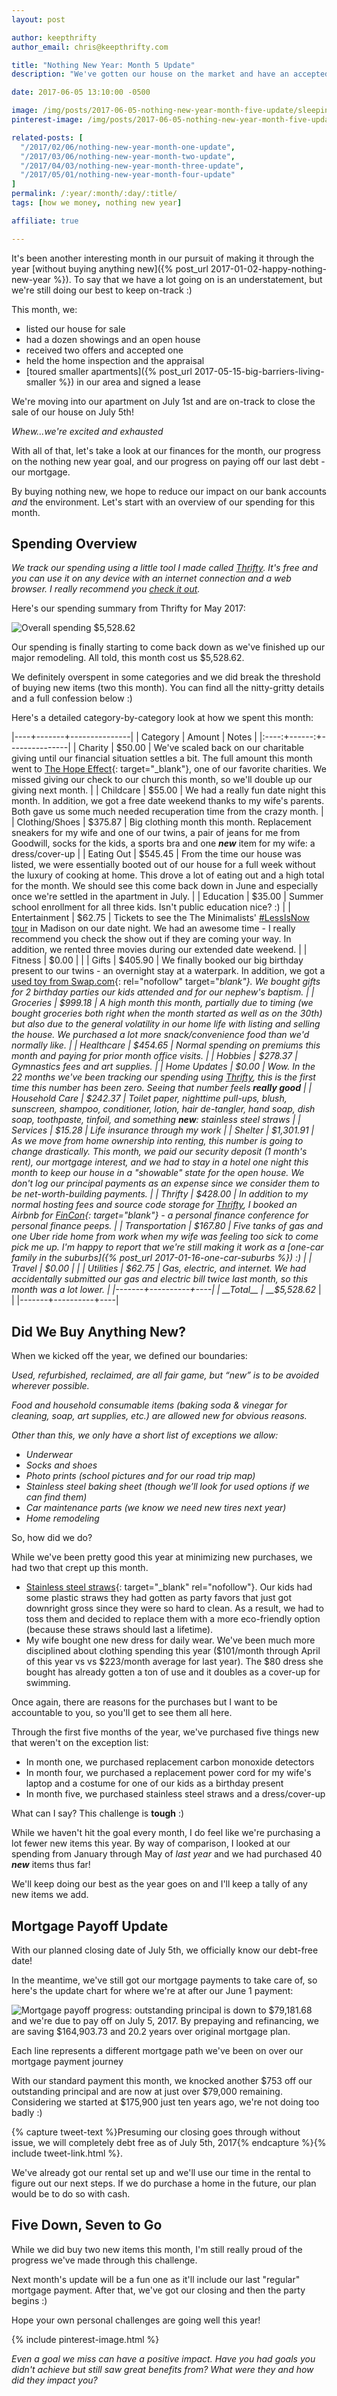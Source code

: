 ```yaml
---
layout: post

author: keepthrifty
author_email: chris@keepthrifty.com

title: "Nothing New Year: Month 5 Update"
description: "We've gotten our house on the market and have an accepted offer. Our path to debt freedom is coming to a close; here's a look at our finances this month and how we're doing on our nothing new year challenge."

date: 2017-06-05 13:10:00 -0500

image: /img/posts/2017-06-05-nothing-new-year-month-five-update/sleeping-red-panda.jpg
pinterest-image: /img/posts/2017-06-05-nothing-new-year-month-five-update/nny-month-5-update

related-posts: [
  "/2017/02/06/nothing-new-year-month-one-update",
  "/2017/03/06/nothing-new-year-month-two-update",
  "/2017/04/03/nothing-new-year-month-three-update",
  "/2017/05/01/nothing-new-year-month-four-update"
]
permalink: /:year/:month/:day/:title/
tags: [how we money, nothing new year]

affiliate: true

---
```


It's been another interesting month in our pursuit of making it through the year [without buying anything new]({% post_url 2017-01-02-happy-nothing-new-year %}). To say that we have a lot going on is an understatement, but we're still doing our best to keep on-track :)

This month, we:

- listed our house for sale
- had a dozen showings and an open house
- received two offers and accepted one
- held the home inspection and the appraisal
- [toured smaller apartments]({% post_url 2017-05-15-big-barriers-living-smaller %}) in our area and signed a lease

We're moving into our apartment on July 1st and are on-track to close the sale of our house on July 5th!

_Whew...we're excited and exhausted_

With all of that, let's take a look at our finances for the month, our progress on the nothing new year goal, and our progress on paying off our last debt - our mortgage.

By buying nothing new, we hope to reduce our impact on our bank accounts _and_ the environment. Let's start with an overview of our spending for this month.

## Spending Overview

_We track our spending using a little tool I made called [Thrifty]({{site.url}}/thrifty/). It's free and you can use it on any device with an internet connection and a web browser. I really recommend you [check it out]({{site.url}}/thrifty/)._

Here's our spending summary from Thrifty for May 2017:

![Overall spending $5,528.62]({{site.url}}/img/posts/2017-06-05-nothing-new-year-month-five-update/nny-month-five-spending.png)

Our spending is finally starting to come back down as we've finished up our major remodeling. All told, this month cost us $5,528.62.

We definitely overspent in some categories and we did break the threshold of buying new items (two this month). You can find all the nitty-gritty details and a full confession below :)

Here's a detailed category-by-category look at how we spent this month:

|----+-------+---------------|
| Category | Amount  | Notes |
|:----:+------:+---------------|
| Charity  | $50.00 | We've scaled back on our charitable giving until our financial situation settles a bit. The full amount this month went to [The Hope Effect](http://hopeeffect.com/){: target="_blank"}, one of our favorite charities. We missed giving our check to our church this month, so we'll double up our giving next month. |
| Childcare  | $55.00 | We had a really fun date night this month. In addition, we got a free date weekend thanks to my wife's parents. Both gave us some much needed recuperation time from the crazy month. |
| Clothing/Shoes | $375.87 | Big clothing month this month. Replacement sneakers for my wife and one of our twins, a pair of jeans for me from Goodwill, socks for the kids, a sports bra and one ___new___ item for my wife: a dress/cover-up |
| Eating Out | $545.45 | From the time our house was listed, we were essentially booted out of our house for a full week without the luxury of cooking at home. This drove a lot of eating out and a high total for the month. We should see this come back down in June and especially once we're settled in the apartment in July. |
| Education | $35.00 | Summer school enrollment for all three kids. Isn't public education nice? :) |
| Entertainment | $62.75 | Tickets to see the The Minimalists' [#LessIsNow tour](http://www.theminimalists.com/tour/) in Madison on our date night. We had an awesome time - I really recommend you check the show out if they are coming your way. In addition, we rented three movies during our extended date weekend. |
| Fitness | $0.00 | |
| Gifts | $405.90 | We finally booked our big birthday present to our twins - an overnight stay at a waterpark. In addition, we got a [used toy from Swap.com](http://fxo.co/4DHI){: rel="nofollow" target="_blank"}. We bought gifts for 2 birthday parties our kids attended and for our nephew's baptism. |
| Groceries | $999.18 | A high month this month, partially due to timing (we bought groceries both right when the month started as well as on the 30th) but also due to the general volatility in our home life with listing and selling the house. We purchased a lot more snack/convenience food than we'd normally like. |
| Healthcare | $454.65 | Normal spending on premiums this month and paying for prior month office visits. |
| Hobbies | $278.37 | Gymnastics fees and art supplies. |
| Home Updates | $0.00 | Wow. In the 22 months we've been tracking our spending using [Thrifty]({{site.url}}/thrifty), this is the first time this number has been zero. Seeing that number feels __really good__ |
| Household Care | $242.37 | Toilet paper, nighttime pull-ups, blush, sunscreen, shampoo, conditioner, lotion, hair de-tangler, hand soap, dish soap, toothpaste, tinfoil, and something ___new___: stainless steel straws |
| Services | $15.28 | Life insurance through my work |
| Shelter | $1,301.91 | As we move from home ownership into renting, this number is going to change drastically. This month, we paid our security deposit (1 month's rent), our mortgage interest, and we had to stay in a hotel one night this month to keep our house in a "showable" state for the open house. _We don't log our principal payments as an expense since we consider them to be net-worth-building payments._  |
| Thrifty | $428.00 | In addition to my normal hosting fees and source code storage for [Thrifty]({{site.url}}/thrifty/), I booked an Airbnb for [FinCon](http://finconexpo.com){: target="_blank"} - a personal finance conference for personal finance peeps. |
| Transportation | $167.80 | Five tanks of gas and one Uber ride home from work when my wife was feeling too sick to come pick me up. I'm happy to report that we're still making it work as a [one-car family in the suburbs]({% post_url 2017-01-16-one-car-suburbs %}) :) |
| Travel | $0.00 | |
| Utilities | $62.75 | Gas, electric, and internet. We had accidentally submitted our gas and electric bill twice last month, so this month was a lot lower. |
|-------+----------+----|
| __Total__ | __$5,528.62__ |    |
|-------+----------+----|

## Did We Buy Anything New?

When we kicked off the year, we defined our boundaries:

_Used, refurbished, reclaimed, are all fair game, but “new” is to be avoided wherever possible._

_Food and household consumable items (baking soda & vinegar for cleaning, soap, art supplies, etc.) are allowed new for obvious reasons._

_Other than this, we only have a short list of exceptions we allow:_

- _Underwear_
- _Socks and shoes_
- _Photo prints (school pictures and for our road trip map)_
- _Stainless steel baking sheet (though we’ll look for used options if we can find them)_
- _Car maintenance parts (we know we need new tires next year)_
- _Home remodeling_

So, how did we do?

While we've been pretty good this year at minimizing new purchases, we had two that crept up this month.

- [Stainless steel straws](http://amzn.to/2s23bx2){: target="_blank" rel="nofollow"}. Our kids had some plastic straws they had gotten as party favors that just got downright gross since they were so hard to clean. As a result, we had to toss them and decided to replace them with a more eco-friendly option (because these straws should last a lifetime).
- My wife bought one new dress for daily wear. We've been much more disciplined about clothing spending this year ($101/month through April of this year vs vs $223/month average for last year). The $80 dress she bought has already gotten a ton of use and it doubles as a cover-up for swimming.

Once again, there are reasons for the purchases but I want to be accountable to you, so you'll get to see them all here.

Through the first five months of the year, we've purchased five things new that weren't on the exception list:
- In month one, we purchased replacement carbon monoxide detectors
- In month four, we purchased a replacement power cord for my wife's laptop and a costume for one of our kids as a birthday present
- In month five, we purchased stainless steel straws and a dress/cover-up

What can I say? This challenge is __tough__ :)

While we haven't hit the goal every month, I do feel like we're purchasing a lot fewer new items this year. By way of comparison, I looked at our spending from January through May of _last year_ and we had purchased 40 ___new___ items thus far!

We'll keep doing our best as the year goes on and I'll keep a tally of any new items we add.

## Mortgage Payoff Update

With our planned closing date of July 5th, we officially know our debt-free date!

In the meantime, we've still got our mortgage payments to take care of, so here's the update chart for where we're at after our June 1 payment:

![Mortgage payoff progress: outstanding principal is down to $79,181.68 and we're due to pay off on July 5, 2017. By prepaying and refinancing, we are saving $164,903.73 and 20.2 years over original mortgage plan.]({{site.url}}/img/mortgage-payoff/Mortgage-Payoff-Jun-2017.png)

<div class="image-caption">Each line represents a different mortgage path we've been on over our mortgage payment journey</div>

With our standard payment this month, we knocked another $753 off our outstanding principal and are now at just over $79,000 remaining. Considering we started at $175,900 just ten years ago, we're not doing too badly :)

{% capture tweet-text %}Presuming our closing goes through without issue, we will completely debt free as of July 5th, 2017{% endcapture %}{% include tweet-link.html %}.

We've already got our rental set up and we'll use our time in the rental to figure out our next steps. If we do purchase a home in the future, our plan would be to do so with cash.

## Five Down, Seven to Go

While we did buy two new items this month, I'm still really proud of the progress we've made through this challenge.

Next month's update will be a fun one as it'll include our last "regular" mortgage payment. After that, we've got our closing and then the party begins :)

Hope your own personal challenges are going well this year!

{% include pinterest-image.html %}

_Even a goal we miss can have a positive impact. Have you had goals you didn't achieve but still saw great benefits from? What were they and how did they impact you?_

